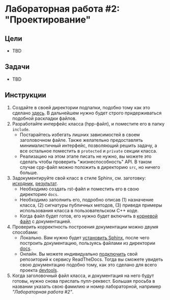 # Лабораторная работа #2: "Проектирование"

## Цели

  - TBD

## Задачи

  - TBD

## Инструкции

  1. Создайте в своей директории подпапки, подобно тому как это сделано
     [здесь](https://github.com/UNN-VMK-Software/devtools-course/tree/master/code/kirill-kornyakov).
     В дальнейшем нужно будет строго придерживаться подобной раскладки файлов.
  1. Разработайте интерфейс класса (hpp-файл), и поместите его в папку
     `include`.
     - Постарайтесь избегать лишних зависимостей в своем заголовочном файле.
       Также желательно предоставлять минималистичный интерфейс, позволяющий
       решить задачу, а все остальное поместить в `protected` и `private` секции
       класса.
     - Реализацию на этом этапе писать не нужно, вы можете это сделать чтобы
       проверить "жизнеспособность" API. В таком случае cpp-файл можно положить
       в директорию `src`, но ничего больше.
  1. Задокументируйте свой класс в стиле Sphinx, см. заготовку:
     [исходник](https://raw.github.com/UNN-VMK-Software/devtools-course/master/code/kirill-kornyakov/docs/simplecalc.rst),
     [результат](https://devtools.readthedocs.org/ru/latest/code/kirill-kornyakov/docs/simplecalc.html).
     - Необходимо создать rst-файл и поместить его в свою директорию `docs`.
     - Необходимо заполнить его, подробно описав (1) назначение класса, (2)
       сигнатуры публичных методов, (3) приведя примеры использования класса
       в пользовательском С++ коде.
     - Когда файл будет готов, его нужно будет включить в
       [корневой файл](https://raw.github.com/UNN-VMK-Software/devtools-course/master/docs/source/index.rst)
       с документацией.
  1. Проверить корректность построения документации можно двумя способами:
     - Локально. Вам нужно будет [установить Sphinx](http://sphinx-doc.org/latest/install.html),
       после чего построить документацию,
       пользуясь файлами из директории
       [docs](https://github.com/UNN-VMK-Software/devtools-course/tree/master/docs).
     - Онлайн. Вы можете индивидуально
       [подключить](https://read-the-docs.readthedocs.org/en/latest/getting_started.html#import-your-docs)
       свой репозиторий к сервису ReadTheDocs. Тогда вы сможете увидеть свою
       документацию подобно тому, как это сделано для всего проекта
       [devtools](https://devtools.readthedocs.org).
  1. Когда заголовочный файл класса, и документация на него будут готовы, нужно
     снова прислать пулл-реквест. Большая просьба в названии указать свою
     фамилию и номер лабораторной, например _"Лабораторная работа #2"_.
